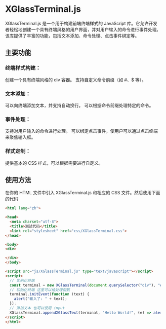 # XGlassTerminal.js

XGlassTerminal.js 是一个用于构建前端终端样式的 JavaScript 库。它允许开发者轻松地创建一个具有终端风格的用户界面，并对用户输入的命令进行事件处理。该库提供了丰富的功能，包括文本添加、命令处理、点击事件绑定等。

## 主要功能

### 终端样式构建：

创建一个具有终端风格的 div 容器。
支持自定义命令前缀（如 #、$ 等）。

### 文本添加：
可以向终端添加文本，并支持自动换行。
可以根据命令前缀处理特定的命令。

### 事件处理：
支持对用户输入的命令进行处理。
可以绑定点击事件，使用户可以通过点击终端来聚焦输入框。


### 样式定制：
提供基本的 CSS 样式，可以根据需要进行自定义。

## 使用方法

在你的 HTML 文件中引入 XGlassTerminal.js 和相应的 CSS 文件。然后使用下面的代码

```html
<html lang="zh">

<head>
  <meta charset="utf-8">
  <title>测试代码</title>
  <link rel="stylesheet" href="css/XGlassTerminal.css">
</head>

<body>
<div>

</div>
</body>

<script src="js/XGlassTerminal.js" type="text/javascript"></script>
<script>
  // 实例化终端
  const terminal = new XGlassTerminal(document.querySelector("div"), "#");
  // 初始化终端 这里可以给处理函数
  terminal.initEvent(function (text) {
    alert("输入了: " + text);
  });
  // 添加文本 也可以使用 input
  XGlassTerminal.appendXGlassText(terminal, "Hello World!", (e) => alert("输入了 " + e));
</script>
</html>

```